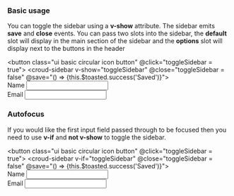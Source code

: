 ### Basic usage
You can toggle the sidebar using a **v-show** attribute. The sidebar emits **save** and **close** events. You can pass two slots into the sidebar, the **default** slot will display in the main section of the sidebar and the **options** slot will display next to the buttons in the header
    <div>
        <button class="ui basic circular icon button" @click="toggleSidebar = true">
            <i class="blue edit icon"></i>
        </button>
        <croud-sidebar v-show="toggleSidebar" @close="toggleSidebar = false" @save="() => {this.$toasted.success('Saved')}">
            <croud-overflow-menu slot="options"  :options="[{name: 'Delete', method() {}, icon: 'close'}]"></croud-overflow-menu>
            <div class="ui very padded basic segment">
                <div class="ui form">
                    <div class="field">
                        <label>Name</label>
                        <input />
                    </div>
                    <div class="field">
                        <label>Email</label>
                        <input />
                    </div>
                </div>
            </div>
        </croud-sidebar>
    </div>

### Autofocus
If you would like the first input field passed through to be focused then you need to use **v-if** and **not v-show** to toggle the sidebar.
    <div>
        <button class="ui basic circular icon button" @click="toggleSidebar = true">
            <i class="blue edit icon"></i>
        </button>
        <croud-sidebar v-if="toggleSidebar" @close="toggleSidebar = false" @save="() => {this.$toasted.success('Saved')}">
            <croud-overflow-menu slot="options"  :options="[{name: 'Delete', method() {}, icon: 'close'}]"></croud-overflow-menu>
            <div class="ui very padded basic segment">
                <div class="ui form">
                    <div class="field">
                        <label>Name</label>
                        <input />
                    </div>
                    <div class="field">
                        <label>Email</label>
                        <input />
                    </div>
                </div>
            </div>
        </croud-sidebar>
    </div>